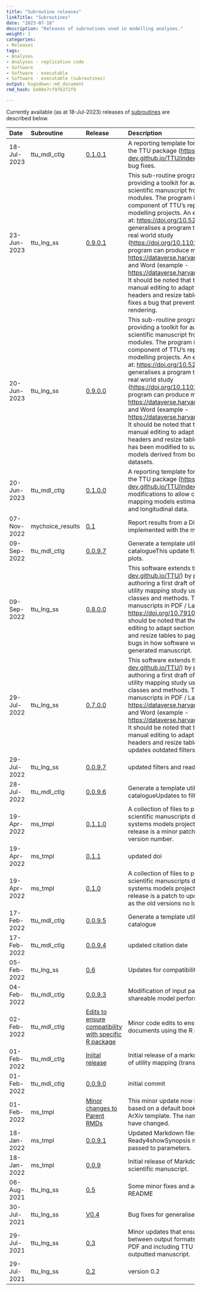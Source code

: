 ```yaml
---
title: "Subroutine releases"
linkTitle: "Subroutines"
date: "2023-07-18"
description: "Releases of subroutines used in modelling analyses."
weight: 1
categories: 
- Releases
tags: 
- Analyses
- Analyses - replication code
- Software
- Software - executable 
- Software - executable (subroutines)
output: hugodown::md_document
rmd_hash: b488e7cf976372f9

---
```


Currently available (as at 18-Jul-2023) releases of [subroutines](/docs/model/analyses/reporting-templates/) are described below.

<html>


<body>






<div id="header">




</div>


<table class="table table-hover table-condensed" style="margin-left: auto; margin-right: auto;">
<thead>
<tr>
<th style="text-align:left;">
Date
</th>
<th style="text-align:left;">
Subroutine
</th>
<th style="text-align:left;">
Release
</th>
<th style="text-align:left;">
Description
</th>
</tr>
</thead>
<tbody>
<tr>
<td style="text-align:left;">
18-Jul-2023
</td>
<td style="text-align:left;">
ttu_mdl_ctlg
</td>
<td style="text-align:left;">
<a href="https://github.com/ready4-dev/ttu_mdl_ctlg/releases/tag/v0.1.0.1" style="     ">0.1.0.1</a>
</td>
<td style="text-align:left;">
A reporting template for utility mapping models created using the TTU
package (<a href="https://ready4-dev.github.io/TTU/index.html" class="uri">https://ready4-dev.github.io/TTU/index.html</a>). This
release includes minor bug fixes.
</td>
</tr>
<tr>
<td style="text-align:left;">
23-Jun-2023
</td>
<td style="text-align:left;">
ttu_lng_ss
</td>
<td style="text-align:left;">
<a href="https://github.com/ready4-dev/ttu_lng_ss/releases/tag/v0.9.0.1" style="     ">0.9.0.1</a>
</td>
<td style="text-align:left;">
This sub-routine program extends the R package TTU by providing a
toolkit for automatically authoring a first draft of a scientific
manuscript from results generated by TTU modules. The program is
intended for use and as the last component of TTU’s reporting workflow
for utility mapping modelling projects. An example of this workflow is
available at: <a href="https://doi.org/10.5281/zenodo.6116077" class="uri">https://doi.org/10.5281/zenodo.6116077</a> . This program
generalises a program that produced the manuscript for a real world
study (<a href="https://doi.org/10.1101/2021.07.07.21260129" class="uri">https://doi.org/10.1101/2021.07.07.21260129</a>). The
program can produce manuscripts in PDF / LaTex (example - <a href="https://dataverse.harvard.edu/api/access/datafile/4957407" class="uri">https://dataverse.harvard.edu/api/access/datafile/4957407</a>)
and Word (example - <a href="https://dataverse.harvard.edu/api/access/datafile/4957416" class="uri">https://dataverse.harvard.edu/api/access/datafile/4957416</a>).
It should be noted that the Word output requires some manual editing to
adapt section numbering, modify table headers and resize tables to page
boundaries.This release fixes a bug that prevented the previous version
from rendering.
</td>
</tr>
<tr>
<td style="text-align:left;">
20-Jun-2023
</td>
<td style="text-align:left;">
ttu_lng_ss
</td>
<td style="text-align:left;">
<a href="https://github.com/ready4-dev/ttu_lng_ss/releases/tag/v0.9.0.0" style="     ">0.9.0.0</a>
</td>
<td style="text-align:left;">
This sub-routine program extends the R package TTU by providing a
toolkit for automatically authoring a first draft of a scientific
manuscript from results generated by TTU modules. The program is
intended for use and as the last component of TTU’s reporting workflow
for utility mapping modelling projects. An example of this workflow is
available at: <a href="https://doi.org/10.5281/zenodo.6116077" class="uri">https://doi.org/10.5281/zenodo.6116077</a> . This program
generalises a program that produced the manuscript for a real world
study (<a href="https://doi.org/10.1101/2021.07.07.21260129" class="uri">https://doi.org/10.1101/2021.07.07.21260129</a>). The
program can produce manuscripts in PDF / LaTex (example - <a href="https://dataverse.harvard.edu/api/access/datafile/4957407" class="uri">https://dataverse.harvard.edu/api/access/datafile/4957407</a>)
and Word (example - <a href="https://dataverse.harvard.edu/api/access/datafile/4957416" class="uri">https://dataverse.harvard.edu/api/access/datafile/4957416</a>).
It should be noted that the Word output requires some manual editing to
adapt section numbering, modify table headers and resize tables to page
boundaries.This release has been modified to support the reporting of
utility mapping models derived from both cross-sectional and
longitudinal datasets.
</td>
</tr>
<tr>
<td style="text-align:left;">
20-Jun-2023
</td>
<td style="text-align:left;">
ttu_mdl_ctlg
</td>
<td style="text-align:left;">
<a href="https://github.com/ready4-dev/ttu_mdl_ctlg/releases/tag/v0.1.0.0" style="     ">0.1.0.0</a>
</td>
<td style="text-align:left;">
A reporting template for utility mapping models created using the TTU
package (<a href="https://ready4-dev.github.io/TTU/index.html" class="uri">https://ready4-dev.github.io/TTU/index.html</a>).This update
includes modifications to allow catalogues to be generated for utility
mapping models estimate from both cross-sectional data and longitudinal
data.
</td>
</tr>
<tr>
<td style="text-align:left;">
07-Nov-2022
</td>
<td style="text-align:left;">
mychoice_results
</td>
<td style="text-align:left;">
<a href="https://github.com/ready4-dev/mychoice_results/releases/tag/v0.1.0.0" style="     ">0.1</a>
</td>
<td style="text-align:left;">
Report results from a Discrete Choice Experiment implemented with the
mychoice R package.
</td>
</tr>
<tr>
<td style="text-align:left;">
09-Sep-2022
</td>
<td style="text-align:left;">
ttu_mdl_ctlg
</td>
<td style="text-align:left;">
<a href="https://github.com/ready4-dev/ttu_mdl_ctlg/releases/tag/v0.0.9.7" style="     ">0.0.9.7</a>
</td>
<td style="text-align:left;">
Generate a template utility mapping (transfer to utility) model
catalogueThis update fixes an issue with the display size of plots.
</td>
</tr>
<tr>
<td style="text-align:left;">
09-Sep-2022
</td>
<td style="text-align:left;">
ttu_lng_ss
</td>
<td style="text-align:left;">
<a href="https://github.com/ready4-dev/ttu_lng_ss/releases/tag/v0.8.0.0" style="     ">0.8.0.0</a>
</td>
<td style="text-align:left;">
This software extends the R package TTU (<a href="https://ready4-dev.github.io/TTU/" class="uri">https://ready4-dev.github.io/TTU/</a>) by providing a
toolkit for automatically authoring a first draft of a scientific
manuscript describing a utility mapping study using metadada generated
by TTU classes and methods. The extension can produce manuscripts in PDF
/ LaTex and Word formats - see <a href="https://doi.org/10.7910/DVN/D74QMP" class="uri">https://doi.org/10.7910/DVN/D74QMP</a> for examples. It
should be noted that the Word output requires some manual editing to
adapt section numbering, modify table headers and resize tables to page
boundaries.This version fixes some bugs in how software versions were
referenced in the generated manuscript.
</td>
</tr>
<tr>
<td style="text-align:left;">
29-Jul-2022
</td>
<td style="text-align:left;">
ttu_lng_ss
</td>
<td style="text-align:left;">
<a href="https://github.com/ready4-dev/ttu_lng_ss/releases/tag/v0.7.0.0" style="     ">0.7.0.0</a>
</td>
<td style="text-align:left;">
This software extends the R package TTU (<a href="https://ready4-dev.github.io/TTU/" class="uri">https://ready4-dev.github.io/TTU/</a>) by providing a
toolkit for automatically authoring a first draft of a scientific
manuscript describing a utility mapping study using metadada generated
by TTU classes and methods. The extension can produce manuscripts in PDF
/ LaTex (example - <a href="https://dataverse.harvard.edu/api/access/datafile/4957407" class="uri">https://dataverse.harvard.edu/api/access/datafile/4957407</a>)
and Word (example - <a href="https://dataverse.harvard.edu/api/access/datafile/4957416" class="uri">https://dataverse.harvard.edu/api/access/datafile/4957416</a>).
It should be noted that the Word output requires some manual editing to
adapt section numbering, modify table headers and resize tables to page
boundaries.This version updates outdated filters.
</td>
</tr>
<tr>
<td style="text-align:left;">
29-Jul-2022
</td>
<td style="text-align:left;">
ttu_lng_ss
</td>
<td style="text-align:left;">
<a href="https://github.com/ready4-dev/ttu_lng_ss/releases/tag/v0.0.9.7" style="     ">0.0.9.7</a>
</td>
<td style="text-align:left;">
updated filters and readme
</td>
</tr>
<tr>
<td style="text-align:left;">
28-Jul-2022
</td>
<td style="text-align:left;">
ttu_mdl_ctlg
</td>
<td style="text-align:left;">
<a href="https://github.com/ready4-dev/ttu_mdl_ctlg/releases/tag/v0.0.9.6" style="     ">0.0.9.6</a>
</td>
<td style="text-align:left;">
Generate a template utility mapping (transfer to utility) model
catalogueUpdates to filters.
</td>
</tr>
<tr>
<td style="text-align:left;">
19-Apr-2022
</td>
<td style="text-align:left;">
ms_tmpl
</td>
<td style="text-align:left;">
<a href="https://github.com/ready4-dev/ms_tmpl/releases/tag/v0.1.1.0" style="     ">0.1.1.0</a>
</td>
<td style="text-align:left;">
A collection of files to provide a template for generating scientific
manuscripts describing open source mental health systems models projects
that use the ready4 framework.This release is a minor patch to correct
an incorrectly specified version number.
</td>
</tr>
<tr>
<td style="text-align:left;">
19-Apr-2022
</td>
<td style="text-align:left;">
ms_tmpl
</td>
<td style="text-align:left;">
<a href="https://github.com/ready4-dev/ms_tmpl/releases/tag/v0.1.1" style="     ">0.1.1</a>
</td>
<td style="text-align:left;">
updated doi
</td>
</tr>
<tr>
<td style="text-align:left;">
19-Apr-2022
</td>
<td style="text-align:left;">
ms_tmpl
</td>
<td style="text-align:left;">
<a href="https://github.com/ready4-dev/ms_tmpl/releases/tag/v0.1.0" style="     ">0.1.0</a>
</td>
<td style="text-align:left;">
A collection of files to provide a template for generating scientific
manuscripts describing open source mental health systems models projects
that use the ready4 framework.This release is a patch to update third
party developed .lua filters as the old versions no longer work.
</td>
</tr>
<tr>
<td style="text-align:left;">
17-Feb-2022
</td>
<td style="text-align:left;">
ttu_mdl_ctlg
</td>
<td style="text-align:left;">
<a href="https://github.com/ready4-dev/ttu_mdl_ctlg/releases/tag/v0.0.9.5" style="     ">0.0.9.5</a>
</td>
<td style="text-align:left;">
Generate a template utility mapping (transfer to utility) model
catalogue
</td>
</tr>
<tr>
<td style="text-align:left;">
17-Feb-2022
</td>
<td style="text-align:left;">
ttu_mdl_ctlg
</td>
<td style="text-align:left;">
<a href="https://github.com/ready4-dev/ttu_mdl_ctlg/releases/tag/v0.0.9.4" style="     ">0.0.9.4</a>
</td>
<td style="text-align:left;">
updated citation date
</td>
</tr>
<tr>
<td style="text-align:left;">
05-Feb-2022
</td>
<td style="text-align:left;">
ttu_lng_ss
</td>
<td style="text-align:left;">
<a href="https://github.com/ready4-dev/ttu_lng_ss/releases/tag/v0.6" style="     ">0.6</a>
</td>
<td style="text-align:left;">
Updates for compatibility with specific R package.
</td>
</tr>
<tr>
<td style="text-align:left;">
04-Feb-2022
</td>
<td style="text-align:left;">
ttu_mdl_ctlg
</td>
<td style="text-align:left;">
<a href="https://github.com/ready4-dev/ttu_mdl_ctlg/releases/tag/v0.0.9.3" style="     ">0.0.9.3</a>
</td>
<td style="text-align:left;">
Modification of input parameters to enable reporting of shareable model
performance.
</td>
</tr>
<tr>
<td style="text-align:left;">
02-Feb-2022
</td>
<td style="text-align:left;">
ttu_mdl_ctlg
</td>
<td style="text-align:left;">
<a href="https://github.com/ready4-dev/ttu_mdl_ctlg/releases/tag/v0.0.9.2" style="     ">Edits
to ensure compatibility with specific R package</a>
</td>
<td style="text-align:left;">
Minor code edits to ensure that RMD can be rendered into documents using
the R package specific.
</td>
</tr>
<tr>
<td style="text-align:left;">
01-Feb-2022
</td>
<td style="text-align:left;">
ttu_mdl_ctlg
</td>
<td style="text-align:left;">
<a href="https://github.com/ready4-dev/ttu_mdl_ctlg/releases/tag/v0.0.9.1" style="     ">Iniital
release</a>
</td>
<td style="text-align:left;">
Initial release of a markdown template to create a catalogue of utility
mapping (transfer to utility) models.
</td>
</tr>
<tr>
<td style="text-align:left;">
01-Feb-2022
</td>
<td style="text-align:left;">
ttu_mdl_ctlg
</td>
<td style="text-align:left;">
<a href="https://github.com/ready4-dev/ttu_mdl_ctlg/releases/tag/v0.0.9.0" style="     ">0.0.9.0</a>
</td>
<td style="text-align:left;">
initial commit
</td>
</tr>
<tr>
<td style="text-align:left;">
01-Feb-2022
</td>
<td style="text-align:left;">
ms_tmpl
</td>
<td style="text-align:left;">
<a href="https://github.com/ready4-dev/ms_tmpl/releases/tag/v0.0.9.2" style="     ">Minor
changes to Parent RMDs</a>
</td>
<td style="text-align:left;">
This minor update now includes two PDF versions - one based on a default
bookdown style and one using the rticles ArXiv template. The naming
conventions for the parent files have changed.
</td>
</tr>
<tr>
<td style="text-align:left;">
18-Jan-2022
</td>
<td style="text-align:left;">
ms_tmpl
</td>
<td style="text-align:left;">
<a href="https://github.com/ready4-dev/ms_tmpl/releases/tag/v0.0.9.1" style="     ">0.0.9.1</a>
</td>
<td style="text-align:left;">
Updated Markdown files now have only one object (a Ready4showSynopsis
module from the ready4 framework) passed to parameters.
</td>
</tr>
<tr>
<td style="text-align:left;">
18-Jan-2022
</td>
<td style="text-align:left;">
ms_tmpl
</td>
<td style="text-align:left;">
<a href="https://github.com/ready4-dev/ms_tmpl/releases/tag/v0.0.9" style="     ">0.0.9</a>
</td>
<td style="text-align:left;">
Initial release of Markdown files to generate a template scientific
manuscript.
</td>
</tr>
<tr>
<td style="text-align:left;">
06-Aug-2021
</td>
<td style="text-align:left;">
ttu_lng_ss
</td>
<td style="text-align:left;">
<a href="https://github.com/ready4-dev/ttu_lng_ss/releases/tag/v0.5" style="     ">0.5</a>
</td>
<td style="text-align:left;">
Some minor fixes and additional descriptive content in README
</td>
</tr>
<tr>
<td style="text-align:left;">
30-Jul-2021
</td>
<td style="text-align:left;">
ttu_lng_ss
</td>
<td style="text-align:left;">
<a href="https://github.com/ready4-dev/ttu_lng_ss/releases/tag/v0.4" style="     ">V0.4</a>
</td>
<td style="text-align:left;">
Bug fixes for generalised (non AQoL) application.
</td>
</tr>
<tr>
<td style="text-align:left;">
29-Jul-2021
</td>
<td style="text-align:left;">
ttu_lng_ss
</td>
<td style="text-align:left;">
<a href="https://github.com/ready4-dev/ttu_lng_ss/releases/tag/v0.3" style="     ">0.3</a>
</td>
<td style="text-align:left;">
Minor updates that ensure consistency of abstract treatment between
output formats, keep TeX files when outputting to PDF and including TTU
and extension version information in outputted manuscript.
</td>
</tr>
<tr>
<td style="text-align:left;">
29-Jul-2021
</td>
<td style="text-align:left;">
ttu_lng_ss
</td>
<td style="text-align:left;">
<a href="https://github.com/ready4-dev/ttu_lng_ss/releases/tag/v0.2" style="     ">0.2</a>
</td>
<td style="text-align:left;">
version 0.2
</td>
</tr>
</tbody>
</table>





<script>

// add bootstrap table styles to pandoc tables
function bootstrapStylePandocTables() {
  $('tr.odd').parent('tbody').parent('table').addClass('table table-condensed');
}
$(document).ready(function () {
  bootstrapStylePandocTables();
});


</script>

<!-- tabsets -->

<script>
$(document).ready(function () {
  window.buildTabsets("TOC");
});

$(document).ready(function () {
  $('.tabset-dropdown > .nav-tabs > li').click(function () {
    $(this).parent().toggleClass('nav-tabs-open');
  });
});
</script>

<!-- code folding -->


<!-- dynamically load mathjax for compatibility with self-contained -->
<script>
  (function () {
    var script = document.createElement("script");
    script.type = "text/javascript";
    script.src  = "https://mathjax.rstudio.com/latest/MathJax.js?config=TeX-AMS-MML_HTMLorMML";
    document.getElementsByTagName("head")[0].appendChild(script);
  })();
</script>

</body>
</html>

